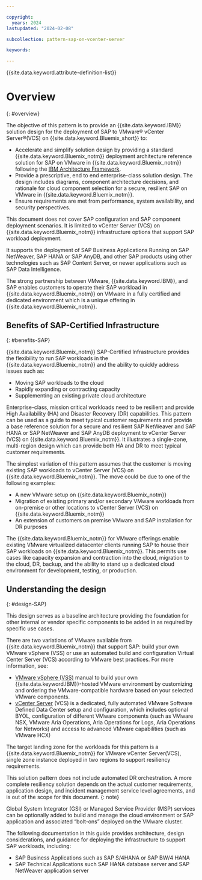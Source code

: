 ```yaml
---

copyright:
  years: 2024
lastupdated: "2024-02-08"

subcollection: pattern-sap-on-vcenter-server

keywords:

---
```


{{site.data.keyword.attribute-definition-list}}

# Overview
{: #overview}

The objective of this pattern is to provide an {{site.data.keyword.IBM}} solution design for the deployment of SAP to VMware® vCenter Server®(VCS) on {{site.data.keyword.Bluemix_short}} to:

-   Accelerate and simplify solution design by providing a standard {{site.data.keyword.Bluemix_notm}} deployment architecture reference solution for SAP on VMware in {{site.data.keyword.Bluemix_notm}} following the [IBM Architecture Framework](/docs/architecture-framework?topic=architecture-framework-intro).
-   Provide a prescriptive, end to end enterprise-class solution design. The design includes diagrams, component architecture decisions, and rationale for cloud component selection for a secure, resilient SAP on VMware in {{site.data.keyword.Bluemix_notm}}.
-   Ensure requirements are met from performance, system availability, and security perspectives.

This document does not cover SAP configuration and SAP component deployment scenarios. It is limited to vCenter Server (VCS) on {{site.data.keyword.Bluemix_notm}} infrastructure options that support SAP workload deployment.

It supports the deployment of SAP Business Applications Running on SAP NetWeaver, SAP HANA or SAP AnyDB, and other SAP products using other technologies such as SAP Content Server, or newer applications such as SAP Data Intelligence.

The strong partnership between VMware, {{site.data.keyword.IBM}}, and SAP enables customers to operate their SAP workload in {{site.data.keyword.Bluemix_notm}} on VMware in a fully certified and dedicated environment which is a unique offering in {{site.data.keyword.Bluemix_notm}}.

## Benefits of SAP-Certified Infrastructure
{: #benefits-SAP}

{{site.data.keyword.Bluemix_notm}} SAP-Certified Infrastructure provides the flexibility to run SAP workloads in the {{site.data.keyword.Bluemix_notm}} and the ability to quickly address issues such as:

-   Moving SAP workloads to the cloud
-   Rapidly expanding or contracting capacity
-   Supplementing an existing private cloud architecture

Enterprise-class, mission critical workloads need to be resilient and provide High Availability (HA) and Disaster Recovery (DR) capabilities. This pattern can be used as a guide to meet typical customer requirements and provide a base reference solution for a secure and resilient SAP NetWeaver and SAP HANA or SAP NetWeaver and SAP AnyDB deployment to vCenter Server (VCS) on {{site.data.keyword.Bluemix_notm}}. It illustrates a single-zone, multi-region design which can provide both HA and DR to meet typical customer requirements.

The simplest variation of this pattern assumes that the customer is moving existing SAP workloads to vCenter Server (VCS) on {{site.data.keyword.Bluemix_notm}}. The move could be due to one of the following examples:

-   A new VMware setup on {{site.data.keyword.Bluemix_notm}}
-   Migration of existing primary and/or secondary VMware workloads from on-premise or other locations to vCenter Server (VCS) on {{site.data.keyword.Bluemix_notm}}
-   An extension of customers on premise VMware and SAP installation for DR purposes

The {{site.data.keyword.Bluemix_notm}} for VMware offerings enable existing VMware virtualized datacenter clients running SAP to house their SAP workloads on {{site.data.keyword.Bluemix_notm}}. This permits use cases like capacity expansion and contraction into the cloud, migration to the cloud, DR, backup, and the ability to stand up a dedicated cloud environment for development, testing, or production.

## Understanding the design 
{: #design-SAP}

This design serves as a baseline architecture providing the foundation for other internal or vendor specific components to be added in as required by specific use cases.

There are two variations of VMware available from {{site.data.keyword.Bluemix_notm}} that support SAP: build your own VMware vSphere (VSS) or use an automated build and configuration Virtual Center Server (VCS) according to VMware best practices. For more information, see:

-  [VMware vSphere (VSS)](/docs/vmwaresolutions?topic=vmwaresolutions-vs_vsphereoverview) manual to build your own {{site.data.keyword.IBM}}-hosted VMware environment by customizing and ordering the VMware-compatible hardware based on your selected VMware components.
-   [vCenter Server](/docs/vmwaresolutions?topic=vmwaresolutions-vc_vcenterserveroverview) (VCS) is a dedicated, fully automated VMware Software Defined Data Center setup and configuration, which includes optional BYOL, configuration of different VMware components (such as VMware NSX, VMware Aria Operations, Aria Operations for Logs, Aria Operations for Networks) and access to advanced VMware capabilities (such as VMware HCX)

The target landing zone for the workloads for this pattern is a {{site.data.keyword.Bluemix_notm}} for VMware vCenter Server(VCS), single zone instance deployed in two regions to support resiliency requirements.

This solution pattern does not include automated DR orchestration. A more complete resiliency solution depends on the actual customer requirements, application design, and incident management service level agreements, and is out of the scope for this document.
{: note}

Global System Integrator (GSI) or Managed Service Provider (MSP) services can be optionally added to build and manage the cloud environment or SAP application and associated “bolt-ons” deployed on the VMware cluster.



The following documentation in this guide provides architecture, design considerations, and guidance for deploying the infrastructure to support SAP workloads, including:

-   SAP Business Applications such as SAP S/4HANA or SAP BW/4 HANA
-   SAP Technical Applications such SAP HANA database server and SAP NetWeaver application server